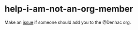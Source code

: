# help-i-am-not-an-org-member
Make an [issue](https://github.com/Denhac/help-i-am-not-an-org-member/issues/new) if someone should add you to the @Denhac org.
